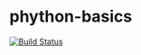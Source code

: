 # phython-basics

[![Build Status](https://travis-ci.org/LucaSor1a/phython-basics.svg?branch=master)](https://travis-ci.org/LucaSor1a/phython-basics)